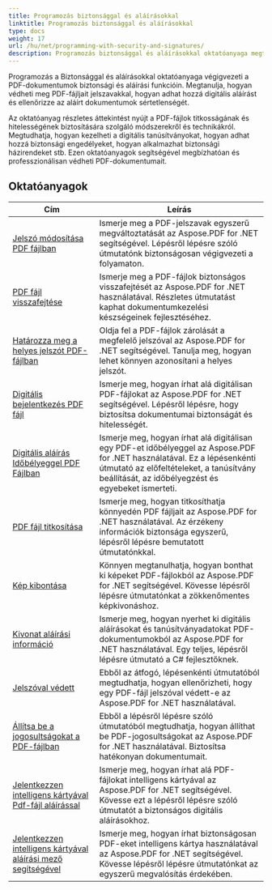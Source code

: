 ```yaml
---
title: Programozás biztonsággal és aláírásokkal
linktitle: Programozás biztonsággal és aláírásokkal
type: docs
weight: 17
url: /hu/net/programming-with-security-and-signatures/
description: Programozás biztonsággal és aláírásokkal oktatóanyaga megtanítja Önnek, hogyan biztonságossá és aláírhatja PDF-dokumentumait, biztosítva a bizalmasságot és a hitelességet.
---
```

Programozás a Biztonsággal és aláírásokkal oktatóanyaga végigvezeti a PDF-dokumentumok biztonsági és aláírási funkcióin. Megtanulja, hogyan védheti meg PDF-fájljait jelszavakkal, hogyan adhat hozzá digitális aláírást és ellenőrizze az aláírt dokumentumok sértetlenségét.

Az oktatóanyag részletes áttekintést nyújt a PDF-fájlok titkosságának és hitelességének biztosítására szolgáló módszerekről és technikákról. Megtudhatja, hogyan kezelheti a digitális tanúsítványokat, hogyan adhat hozzá biztonsági engedélyeket, hogyan alkalmazhat biztonsági házirendeket stb. Ezen oktatóanyagok segítségével megbízhatóan és professzionálisan védheti PDF-dokumentumait.

## Oktatóanyagok
| Cím | Leírás |
| --- | --- | 
| [Jelszó módosítása PDF fájlban](./change-password/) | Ismerje meg a PDF-jelszavak egyszerű megváltoztatását az Aspose.PDF for .NET segítségével. Lépésről lépésre szóló útmutatónk biztonságosan végigvezeti a folyamaton. |  
| [PDF fájl visszafejtése](./decrypt/) | Ismerje meg a PDF-fájlok biztonságos visszafejtését az Aspose.PDF for .NET használatával. Részletes útmutatást kaphat dokumentumkezelési készségeinek fejlesztéséhez. |  
| [Határozza meg a helyes jelszót PDF-fájlban](./determine-correct-password/) | Oldja fel a PDF-fájlok zárolását a megfelelő jelszóval az Aspose.PDF for .NET segítségével. Tanulja meg, hogyan lehet könnyen azonosítani a helyes jelszót. |  
| [Digitális bejelentkezés PDF fájl](./digitally-sign/) | Ismerje meg, hogyan írhat alá digitálisan PDF-fájlokat az Aspose.PDF for .NET segítségével. Lépésről lépésre, hogy biztosítsa dokumentumai biztonságát és hitelességét. |  
| [Digitális aláírás Időbélyeggel PDF Fájlban](./digitally-sign-with-time-stamp/) | Ismerje meg, hogyan írhat alá digitálisan egy PDF-et időbélyeggel az Aspose.PDF for .NET használatával. Ez a lépésenkénti útmutató az előfeltételeket, a tanúsítvány beállítását, az időbélyegzést és egyebeket ismerteti. |  
| [PDF fájl titkosítása](./encrypt/) | Ismerje meg, hogyan titkosíthatja könnyedén PDF fájljait az Aspose.PDF for .NET használatával. Az érzékeny információk biztonsága egyszerű, lépésről lépésre bemutatott útmutatónkkal. |  
| [Kép kibontása](./extracting-image/) | Könnyen megtanulhatja, hogyan bonthat ki képeket PDF-fájlokból az Aspose.PDF for .NET segítségével. Kövesse lépésről lépésre útmutatónkat a zökkenőmentes képkivonáshoz. |  
| [Kivonat aláírási információ](./extract-signature-info/) | Ismerje meg, hogyan nyerhet ki digitális aláírásokat és tanúsítványadatokat PDF-dokumentumokból az Aspose.PDF for .NET használatával. Egy teljes, lépésről lépésre útmutató a C# fejlesztőknek. |  
| [Jelszóval védett](./is-password-protected/) | Ebből az átfogó, lépésenkénti útmutatóból megtudhatja, hogyan ellenőrizheti, hogy egy PDF-fájl jelszóval védett-e az Aspose.PDF for .NET használatával. |  
| [Állítsa be a jogosultságokat a PDF-fájlban](./set-privileges/) | Ebből a lépésről lépésre szóló útmutatóból megtudhatja, hogyan állíthat be PDF-jogosultságokat az Aspose.PDF for .NET használatával. Biztosítsa hatékonyan dokumentumait. |  
| [Jelentkezzen intelligens kártyával Pdf-fájl aláírással](./sign-with-smart-card-using-pdf-file-signature/) | Ismerje meg, hogyan írhat alá PDF-fájlokat intelligens kártyával az Aspose.PDF for .NET segítségével. Kövesse ezt a lépésről lépésre szóló útmutatót a biztonságos digitális aláírásokhoz. |  
| [Jelentkezzen intelligens kártyával aláírási mező segítségével](./sign-with-smart-card-using-signature-field/) | Ismerje meg, hogyan írhat biztonságosan PDF-eket intelligens kártya használatával az Aspose.PDF for .NET segítségével. Kövesse lépésről lépésre útmutatónkat az egyszerű megvalósítás érdekében. |  